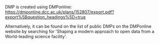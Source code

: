 DMP is created using DMPonline:
https://dmponline.dcc.ac.uk/plans/152807/export.pdf?export%5Bquestion_headings%5D=true

Alternatively, it can be found on the list of public DMPs on the DMPonline website by searching for 'Shaping a modern approach to open data from a World-leading science facility'.
